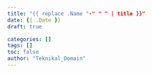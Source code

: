 ```yaml
---
title: "{{ replace .Name "-" " " | title }}"
date: {{ .Date }}
draft: true

categories: []
tags: []
toc: false
author: "Teknikal_Domain"
---
```

